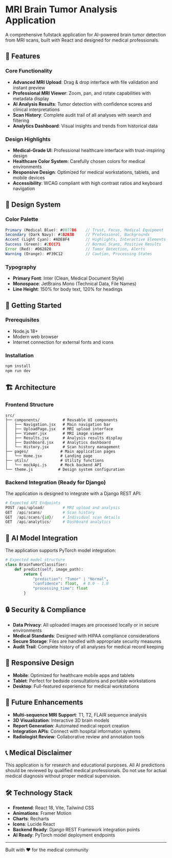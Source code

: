 # MRI Brain Tumor Analysis Application

A comprehensive fullstack application for AI-powered brain tumor detection from MRI scans, built with React and designed for medical professionals.

## 🏥 Features

### Core Functionality
- **Advanced MRI Upload**: Drag & drop interface with file validation and instant preview
- **Professional MRI Viewer**: Zoom, pan, and rotate capabilities with metadata display
- **AI Analysis Results**: Tumor detection with confidence scores and clinical interpretations
- **Scan History**: Complete audit trail of all analyses with search and filtering
- **Analytics Dashboard**: Visual insights and trends from historical data

### Design Highlights
- **Medical-Grade UI**: Professional healthcare interface with trust-inspiring design
- **Healthcare Color System**: Carefully chosen colors for medical environments
- **Responsive Design**: Optimized for medical workstations, tablets, and mobile devices
- **Accessibility**: WCAG compliant with high contrast ratios and keyboard navigation

## 🎨 Design System

### Color Palette
```javascript
Primary (Medical Blue): #0077B6    // Trust, Focus, Medical Equipment
Secondary (Dark Navy): #1B263B     // Professional, Backgrounds
Accent (Light Cyan): #ADE8F4       // Highlights, Interactive Elements
Success (Green): #2ECC71           // Normal Scans, Positive Results
Error (Red): #D62828               // Tumor Detection, Alerts
Warning (Orange): #F39C12          // Caution, Processing States
```

### Typography
- **Primary Font**: Inter (Clean, Medical Document Style)
- **Monospace**: JetBrains Mono (Technical Data, File Names)
- **Line Height**: 150% for body text, 120% for headings

## 🚀 Getting Started

### Prerequisites
- Node.js 18+
- Modern web browser
- Internet connection for external fonts and icons

### Installation
```bash
npm install
npm run dev
```

## 🏗️ Architecture

### Frontend Structure
```
src/
├── components/          # Reusable UI components
│   ├── Navigation.jsx   # Main navigation bar
│   ├── UploadPage.jsx   # MRI upload interface
│   ├── Viewer.jsx       # MRI image viewer
│   ├── Results.jsx      # Analysis results display
│   ├── Dashboard.jsx    # Analytics dashboard
│   └── History.jsx      # Scan history management
├── pages/              # Main application pages
│   └── Home.jsx        # Landing page
├── utils/              # Utility functions
│   └── mockApi.js      # Mock backend API
└── theme.js           # Design system configuration
```

### Backend Integration (Ready for Django)
The application is designed to integrate with a Django REST API:

```python
# Expected API Endpoints
POST /api/upload/        # MRI upload and analysis
GET  /api/scans/         # Scan history
GET  /api/scans/{id}/    # Individual scan details
GET  /api/analytics/     # Dashboard analytics
```

## 🧠 AI Model Integration

The application supports PyTorch model integration:

```python
# Expected model structure
class BrainTumorClassifier:
    def predict(self, image_path):
        return {
            "prediction": "Tumor" | "Normal",
            "confidence": float,  # 0.0 - 1.0
            "processing_time": float
        }
```

## 🔒 Security & Compliance

- **Data Privacy**: All uploaded images are processed locally or in secure environments
- **Medical Standards**: Designed with HIPAA compliance considerations
- **Secure Storage**: Files are handled with appropriate security measures
- **Audit Trail**: Complete history of all analyses for medical record keeping

## 📱 Responsive Design

- **Mobile**: Optimized for healthcare mobile apps and tablets
- **Tablet**: Perfect for bedside consultations and portable workstations
- **Desktop**: Full-featured experience for medical workstations

## 🔮 Future Enhancements

- **Multi-sequence MRI Support**: T1, T2, FLAIR sequence analysis
- **3D Visualization**: Interactive 3D brain models
- **Report Generation**: Automated medical report creation
- **Integration APIs**: Connect with hospital information systems
- **Radiologist Review**: Collaborative review and annotation tools

## 📞 Medical Disclaimer

This application is for research and educational purposes. All AI predictions should be reviewed by qualified medical professionals. Do not use for actual medical diagnosis without proper medical supervision.

## 🛠️ Technology Stack

- **Frontend**: React 18, Vite, Tailwind CSS
- **Animations**: Framer Motion
- **Charts**: Recharts
- **Icons**: Lucide React
- **Backend Ready**: Django REST Framework integration points
- **AI Ready**: PyTorch model deployment endpoints

---

Built with ❤️ for the medical community
